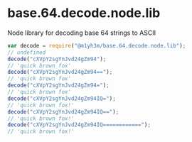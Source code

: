 # base.64.decode.node.lib

Node library for decoding base 64 strings to ASCII

```javascript
var decode = require("@m1yh3m/base.64.decode.node.lib");
// undefined
decode("cXVpY2sgYnJvd24gZm94");
// 'quick brown fox'
decode("cXVpY2sgYnJvd24gZm94==");
// 'quick brown fox'
decode("cXVpY2sgYnJvd24gZm94=");
// 'quick brown fox'
decode("cXVpY2sgYnJvd24gZm94IQ=");
// 'quick brown fox!'
decode("cXVpY2sgYnJvd24gZm94IQ==");
// 'quick brown fox!'
decode("cXVpY2sgYnJvd24gZm94IQ============");
// 'quick brown fox!'
```
